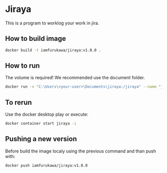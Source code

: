 # Jiraya 
This is a program to worklog your work in jira.

## How to build image

```bash
docker build -t iamfurukawa/jiraya:v1.0.0 .
```

## How to run
The volume is required! We recommended use the document folder.
```bash
docker run -v "C:\Users\<your-user>\Documents\jiraya:/jiraya" --name "jiraya" -it iamfurukawa/jiraya:v1.0.0
```

## To rerun
Use the docker desktop play or execute:
```bash
docker container start jiraya -i
```

## Pushing a new version
Before build the image localy using the previous command and than push with:
```bash
docker push iamfurukawa/jiraya:v1.0.0  
```